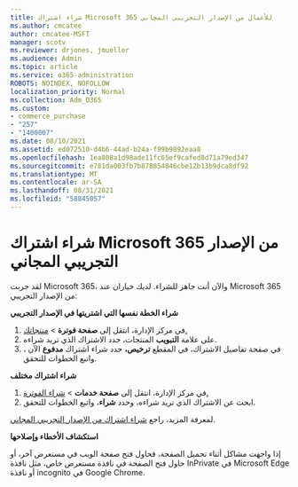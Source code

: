 ```yaml
---
title: شراء اشتراك Microsoft 365 للأعمال من الإصدار التجريبي المجاني
ms.author: cmcatee
author: cmcatee-MSFT
manager: scotv
ms.reviewer: drjones, jmueller
ms.audience: Admin
ms.topic: article
ms.service: o365-administration
ROBOTS: NOINDEX, NOFOLLOW
localization_priority: Normal
ms.collection: Adm_O365
ms.custom:
- commerce_purchase
- "257"
- "1400007"
ms.date: 08/10/2021
ms.assetid: ed072510-d4b6-44ad-b24a-f99b9892eaa8
ms.openlocfilehash: 1ea808a1d98ade11fc65ef9cafed8d71a79ed347
ms.sourcegitcommit: e781da003fb7b878854846cbe12b13b9dca8df92
ms.translationtype: MT
ms.contentlocale: ar-SA
ms.lasthandoff: 08/31/2021
ms.locfileid: "58845057"
---
```

# <a name="buy-a-subscription-to-microsoft-365-from-your-free-trial"></a>شراء اشتراك Microsoft 365 من الإصدار التجريبي المجاني

لقد جربت Microsoft 365، والآن أنت جاهز للشراء. لديك خياران عند Microsoft 365 من الإصدار التجريبي:
  
 **شراء الخطة نفسها التي اشتريتها في الإصدار التجريبي**
  
1. في مركز الإدارة، انتقل إلى **صفحة فوترة** \> [منتجاتك.](https://go.microsoft.com/fwlink/p/?linkid=842054)
2. على علامة **التبويب** المنتجات، حدد الاشتراك الذي تريد شراءه.
3. في صفحة تفاصيل الاشتراك، في المقطع **ترخيص،** حدد شراء اشتراك **مدفوع** الآن ، واتبع الخطوات للتحقق.
 
**شراء اشتراك مختلف**
  
1. في مركز الإدارة، انتقل إلى **صفحة خدمات** \> [شراء الفوترة.](https://go.microsoft.com/fwlink/p/?linkid=868433)
2. ابحث عن الاشتراك الذي تريد شراءه، وحدد **شراء**، واتبع الخطوات للتحقق.

لمعرفة المزيد، راجع [شراء اشتراك من الإصدار التجريبي المجاني](https://docs.microsoft.com/microsoft-365/commerce/try-or-buy-microsoft-365#buy-a-subscription-from-your-free-trial).

**استكشاف الأخطاء وإصلاحها**

إذا واجهت مشاكل أثناء تحميل الصفحة، فحاول فتح صفحة الويب في مستعرض آخر، أو حاول فتح الصفحة في نافذة مستعرض خاص، مثل نافذة InPrivate في Microsoft Edge أو نافذة incognito في Google Chrome.